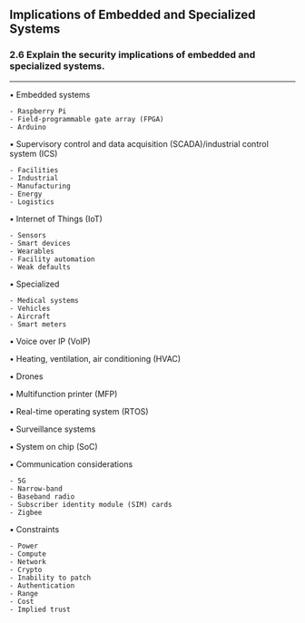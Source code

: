 ## Implications of Embedded and Specialized Systems
### 2.6 Explain the security implications of embedded and specialized systems.
---
• Embedded systems

	- Raspberry Pi  
	- Field-programmable gate array (FPGA) 
	- Arduino

• Supervisory control and data acquisition (SCADA)/industrial control system (ICS)

	- Facilities  
	- Industrial  
	- Manufacturing 
	- Energy  
	- Logistics

• Internet of Things (IoT)

	- Sensors  
	- Smart devices  
	- Wearables  
	- Facility automation
	- Weak defaults

• Specialized

	- Medical systems 
	- Vehicles  
	- Aircraft  
	- Smart meters

• Voice over IP (VoIP)  

• Heating, ventilation, air conditioning (HVAC)  

• Drones  

• Multifunction printer (MFP)  

• Real-time operating system (RTOS) 

• Surveillance systems  

• System on chip (SoC)  

• Communication considerations

	- 5G  
	- Narrow-band  
	- Baseband radio
	- Subscriber identity module (SIM) cards
	- Zigbee

• Constraints

	- Power  
	- Compute  
	- Network  
	- Crypto  
	- Inability to patch 
	- Authentication  
	- Range  
	- Cost  
	- Implied trust
